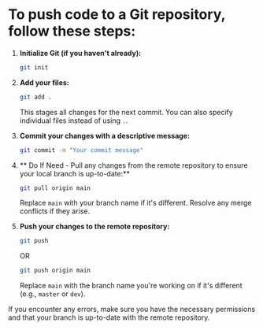 # To push code to a Git repository, follow these steps:

1. **Initialize Git (if you haven't already):**
   ```bash
   git init
   ```

2. **Add your files:**
   ```bash
   git add .
   ```
   This stages all changes for the next commit. You can also specify individual files instead of using `.`.

3. **Commit your changes with a descriptive message:**
   ```bash
   git commit -m "Your commit message"
   ```

4. ** Do If Need - Pull any changes from the remote repository to ensure your local branch is up-to-date:**
   ```bash
   git pull origin main
   ```
   Replace `main` with your branch name if it's different. Resolve any merge conflicts if they arise.

5. **Push your changes to the remote repository:**
   ```bash
   git push 
   ```
   OR
   ```bash
   git push origin main 
   ```
   Replace `main` with the branch name you're working on if it's different (e.g., `master` or `dev`).

If you encounter any errors, make sure you have the necessary permissions and that your branch is up-to-date with the remote repository.

